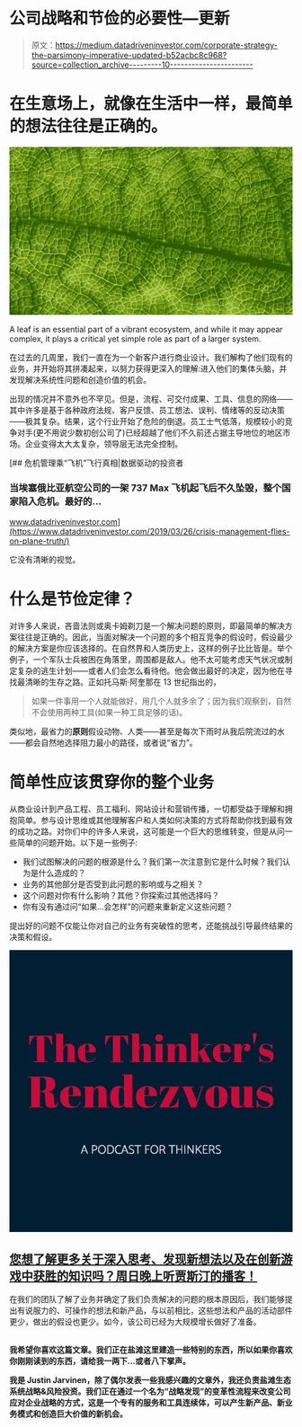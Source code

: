 # 公司战略和节俭的必要性—更新

> 原文：<https://medium.datadriveninvestor.com/corporate-strategy-the-parsimony-imperative-updated-b52acbc8c968?source=collection_archive---------10----------------------->

# 在生意场上，就像在生活中一样，最简单的想法往往是正确的。

![](img/054bb3a322ca623cdb9356d4a628ed32.png)

A leaf is an essential part of a vibrant ecosystem, and while it may appear complex, it plays a critical yet simple role as part of a larger system.

在过去的几周里，我们一直在为一个新客户进行商业设计。我们解构了他们现有的业务，并开始将其拼凑起来，以努力获得更深入的理解:进入他们的集体头脑，并发现解决系统性问题和创造价值的机会。

出现的情况并不意外也不罕见。但是，流程、可交付成果、工具、信息的网络——其中许多是基于各种政府法规、客户反馈、员工想法、误判、情绪等的反动决策——极其复杂。结果，这个行业开始了危险的倒退。员工士气低落，规模较小的竞争对手(更不用说少数初创公司了)已经超越了他们不久前还占据主导地位的地区市场。企业变得太大太复杂，领导层无法完全控制。

[](https://www.datadriveninvestor.com/2019/03/26/crisis-management-flies-on-plane-truth/) [## 危机管理乘“飞机”飞行真相|数据驱动的投资者

### 当埃塞俄比亚航空公司的一架 737 Max 飞机起飞后不久坠毁，整个国家陷入危机。最好的…

www.datadriveninvestor.com](https://www.datadriveninvestor.com/2019/03/26/crisis-management-flies-on-plane-truth/) 

它没有清晰的视觉。

# 什么是节俭定律？

对许多人来说，吝啬法则或奥卡姆剃刀是一个解决问题的原则，即最简单的解决方案往往是正确的。因此，当面对解决一个问题的多个相互竞争的假设时，假设最少的解决方案是你应该选择的。在自然界和人类历史上，这样的例子比比皆是。举个例子，一个军队士兵被困在角落里，周围都是敌人。他不太可能考虑天气状况或制定复杂的逃生计划——或者人们会怎么看待他。他会做出最好的决定，因为他在寻找最清晰的生存之路。正如托马斯·阿奎那在 13 世纪指出的，

> 如果一件事用一个人就能做好，用几个人就多余了；因为我们观察到，自然不会使用两种工具(如果一种工具足够的话)。

类似地，最省力的**原则**假设动物、人类——甚至是每次下雨时从我后院流过的水——都会自然地选择阻力最小的路径，或者说“省力”。

# 简单性应该贯穿你的整个业务

从商业设计到产品工程、员工福利、网站设计和营销传播，一切都受益于理解和拥抱简单。参与设计思维或其他理解客户和人类如何决策的方式将帮助你找到最有效的成功之路。对你们中的许多人来说，这可能是一个巨大的思维转变，但是从问一些简单的问题开始。以下是一些例子:

*   我们试图解决的问题的根源是什么？我们第一次注意到它是什么时候？我们认为是什么造成的？
*   业务的其他部分是否受到此问题的影响或与之相关？
*   这个问题对你有什么影响？其他？你探索过其他选择吗？
*   你有没有通过问“如果…会怎样”的问题来重新定义这些问题？

提出好的问题不仅能让你对自己的业务有突破性的思考，还能挑战引导最终结果的决策和假设。

![](img/444c316dfa783c3fc1a75a790059ccf6.png)

## [**您想了解更多关于深入思考、发现新想法以及在创新游戏中获胜的知识吗？周日晚上听贾斯汀的播客！**](https://anchor.fm/justin-jarvinen)

在我们的团队了解了业务并确定了我们负责解决的问题的根本原因后，我们能够提出有说服力的、可操作的想法和新产品，与以前相比，这些想法和产品的活动部件更少，做出的假设也更少。如今，该公司已经为大规模增长做好了准备。

##

**我希望你喜欢这篇文章。我们正在盐滩这里建造一些特别的东西，所以如果你喜欢你刚刚读到的东西，请给我一两下…或者八下掌声。**

**我是 Justin Jarvinen，除了偶尔发表一些我感兴趣的文章外，我还负责盐滩生态系统战略&风险投资。我们正在通过一个名为“战略发现”的变革性流程来改变公司应对企业战略的方式，这是一个专有的服务和工具连续体，可以产生新产品、新业务模式和创造巨大价值的新机会。**